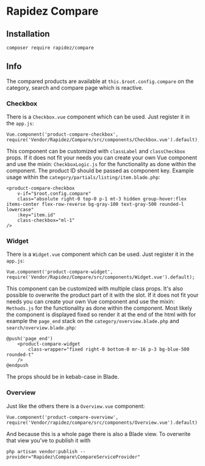 # Rapidez Compare

## Installation

```
composer require rapidez/compare
```

## Info

The compared products are available at `this.$root.config.compare` on the category, search and compare page which is reactive.

### Checkbox

There is a `Checkbox.vue` component which can be used. Just register it in the `app.js`:
```
Vue.component('product-compare-checkbox', require('Vendor/Rapidez/Compare/src/components/Checkbox.vue').default);
```
This component can be customized with `classLabel` and `classCheckbox` props. If it does not fit your needs you can create your own Vue component and use the mixin: `CheckboxLogic.js` for the functionality as done within the component. The product ID should be passed as component key. Example usage within the `category/partials/listing/item.blade.php`:
```
<product-compare-checkbox
    v-if="$root.config.compare"
    class="absolute right-0 top-0 p-1 mt-3 hidden group-hover:flex items-center flex-row-reverse bg-gray-100 text-gray-500 rounded-l lowercase"
    :key="item.id"
    class-checkbox="ml-1"
/>
```

### Widget

There is a `Widget.vue` component which can be used. Just register it in the `app.js`:
```
Vue.component('product-compare-widget', require('Vendor/Rapidez/Compare/src/components/Widget.vue').default);
```
This component can be customized with multiple class props. It's also possible to overwrite the product part of it with the slot. If it does not fit your needs you can create your own Vue component and use the mixin: `Methods.js` for the functionality as done within the component. Most likely the component is displayed fixed so render it at the end of the html with for example the `page_end` stack on the `category/overview.blade.php` and `search/overview.blade.php`:
```
@push('page_end')
    <product-compare-widget
        class-wrapper="fixed right-0 bottom-0 mr-16 p-3 bg-blue-500 rounded-t"
    />
@endpush
```
The props should be in kebab-case in Blade.

### Overview

Just like the others there is a `Overview.vue` component:
```
Vue.component('product-compare-overview', require('Vendor/rapidez/compare/src/components/Overview.vue').default)
```
And because this is a whole page there is also a Blade view. To overwrite that view you've to publish it with 
```
php artisan vendor:publish --provider="Rapidez\Compare\CompareServiceProvider"
```
